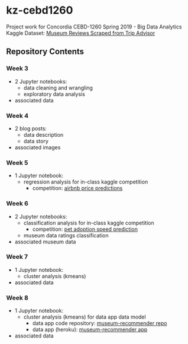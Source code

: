 # kz-cebd1260
Project work for Concordia CEBD-1260 Spring 2019 - Big Data Analytics\
Kaggle Dataset: [Museum Reviews Scraped from Trip Advisor](https://www.kaggle.com/annecool37/museum-data)

## Repository Contents
### Week 3
- 2 Jupyter notebooks:
  - data cleaning and wrangling
  - exploratory data analysis
- associated data

### Week 4
- 2 blog posts:
  - data description
  - data story
- associated images

### Week 5
- 1 Jupyter notebook:
  - regression analysis for in-class kaggle competition
    - competition: [airbnb price predictions](https://www.kaggle.com/c/cebd-1260-spring-2019-regression)

### Week 6
- 2 Jupyter notebooks:
  - classification analysis for in-class kaggle competition
      - competition: [pet adoption speed prediction](https://www.kaggle.com/c/cebd-1260-spring-2019-classification)
   - museum data ratings classification
 - associated museum data
 
 ### Week 7
- 1 Jupyter notebook:
  - cluster analysis (kmeans)
- associated data

 ### Week 8
- 1 Jupyter notebook:
  - cluster analysis (kmeans) for data app data model
    - data app code repository: [museum-recommender repo](https://github.com/kzernask/museum_recommender)
    - data app (heroku): [museum-recommender app](https://museum-recommender.herokuapp.com/)
- associated data
